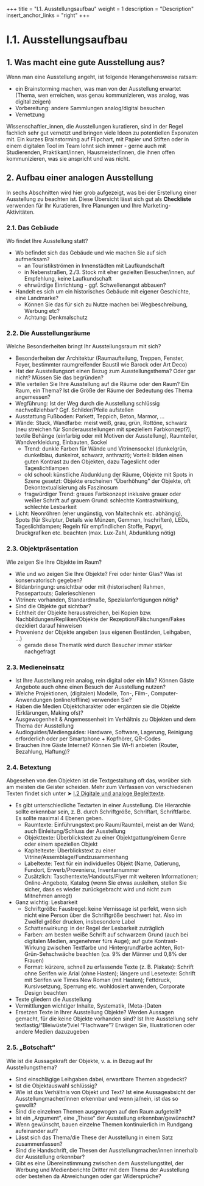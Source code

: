 +++
title = "I.1. Ausstellungsaufbau"
weight = 1
description = "Description"
insert_anchor_links = "right"
+++

# I.1. Ausstellungsaufbau

## 1. Was macht eine gute Ausstellung aus?

Wenn man eine Ausstellung angeht, ist folgende Herangehensweise ratsam:
* ein Brainstorming machen, was man von der Ausstellung erwartet (Thema, wen erreichen, was genau kommunizieren, was analog, was digital zeigen)
* Vorbereitung: andere Sammlungen analog/digital besuchen
* Vernetzung

Wissenschaftler_innen, die Ausstellungen kuratieren, sind in der Regel fachlich sehr gut vernetzt und bringen viele Ideen zu potentiellen Exponaten mit. Ein kurzes Brainstorming auf Flipchart, mit Papier und Stiften oder in einem digitalen Tool im Team lohnt sich immer - gerne auch mit Studierenden, Praktikant/innen, Hausmeister/innen, die ihnen offen kommunizieren, was sie anspricht und was nicht.

## 2. Aufbau einer analogen Ausstellung
In sechs Abschnitten wird hier grob aufgezeigt, was bei der Erstellung einer Ausstellung zu beachten ist. Diese Übersicht lässt sich gut als **Checkliste** verwenden für Ihr Kuratieren, Ihre Planungen und Ihre Marketing-Aktivitäten.

### 2.1. Das Gebäude

Wo findet Ihre Ausstellung statt?

* Wo befindet sich das Gebäude und wie machen Sie auf sich aufmerksam?
    * an Touristikströmen in Innenstädten mit Laufkundschaft
    * in Nebenstraßen, 2./3. Stock mit eher gezielten Besucher/innen, auf Empfehlung, keine Laufkundschaft
    * ehrwürdige Einrichtung - ggf. Schwellenangst abbauen?
* Handelt es sich um ein historisches Gebäude mit eigener Geschichte, eine Landmarke?
    * Können Sie das für sich zu Nutze machen bei Wegbeschreibung, Werbung etc?
    * Achtung: Denkmalschutz

### 2.2. Die Ausstellungsräume

Welche Besonderheiten bringt Ihr Ausstellungsraum mit sich?

* Besonderheiten der Architektur (Raumaufteilung, Treppen, Fenster, Foyer, bestimmter raumgreifender Baustil wie Barock oder Art Deco)
* Hat der Ausstellungsort einen Bezug zum Ausstellungsthema? Oder gar nicht? Müssen Sie das begründen?
* Wie verteilen Sie Ihre Ausstellung auf die Räume oder den Raum? Ein Raum, ein Thema? Ist die Größe der Räume der Bedeutung des Thema angemessen?
* Wegführung: Ist der Weg durch die Ausstellung schlüssig nachvollziehbar? Ggf. Schilder/Pfeile aufstellen
* Ausstattung Fußboden: Parkett, Teppich, Beton, Marmor, ...
* Wände: Stuck, Wandfarbe: meist weiß, grau, grün, Rottöne, schwarz (neu streichen für Sonderausstellungen mit speziellem Farbkonzept?), textile Behänge (einfarbig oder mit Motiven der Ausstellung), Raumteiler, Wandverkleidung, Einbauten, Sockel
    * Trend: dunkle Farben für Wände und Vitrinensockel (dunkelgrün, dunkelblau, dunkelrot, schwarz, anthrazit); Vorteil: bilden einen guten Kontrast zu den Objekten, dazu Tageslicht oder Tageslichtlampen
    * old school: künstliche Abdunklung der Räume, Objekte mit Spots in Szene gesetzt: Objekte erscheinen “Überhöhung” der Objekte, oft Dekontextualisierung als Faszinosum
    * fragwürdiger Trend: graues Farbkonzept inklusive grauer oder weißer Schrift auf grauem Grund: schlechte Kontrastwirkung, schlechte Lesbarkeit
* Licht: Neonröhren (eher ungünstig, von Maltechnik etc. abhängig), Spots (für Skulptur, Details wie Münzen, Gemmen, Inschriften), LEDs, Tageslichtlampen; Regeln für empfindlichen Stoffe, Papyri, Druckgrafiken etc. beachten (max. Lux-Zahl, Abdunklung nötig)

### 2.3. Objektpräsentation

Wie zeigen Sie Ihre Objekte im Raum?

* Wie und wo zeigen Sie Ihre Objekte? Frei oder hinter Glas? Was ist konservatorisch gegeben?
* Bildanbringung: unsichtbar oder mit (historischen) Rahmen, Passepartouts; Galerieschienen
* Vitrinen: vorhanden, Standardmaße, Spezialanfertigungen nötig?
* Sind die Objekte gut sichtbar?
* Echtheit der Objekte herausstreichen, bei Kopien bzw. Nachbildungen/Repliken/Objekte der Rezeption/Fälschungen/Fakes dezidiert darauf hinweisen
* Provenienz der Objekte angeben (aus eigenen Beständen, Leihgaben, ...)
    * gerade diese Thematik wird durch Besucher immer stärker nachgefragt

### 2.3. Medieneinsatz

* Ist Ihre Ausstellung rein analog, rein digital oder ein Mix? Können Gäste Angebote auch ohne einen Besuch der Ausstellung nutzen?
* Welche Projektionen, (digitalen) Modelle, Ton-, Film-, Computer-Anwendungen (online/offline) verwenden Sie?
* Haben die Medien Objektcharakter oder ergänzen sie die Objekte (Erklärungen, Making ofs)? 
* Ausgewogenheit & Angemessenheit im Verhältnis zu Objekten und dem Thema der Ausstellung
* Audioguides/Medienguides: Hardware, Software, Lagerung, Reinigung erforderlich oder per Smartphone + Kopfhörer, QR-Codes
* Brauchen ihre Gäste Internet? Können Sie Wi-fi anbieten (Router, Bezahlung, Haftung)?

### 2.4. Betextung

Abgesehen von den Objekten ist die Textgestaltung oft das, worüber sich am meisten die Geister scheiden. Mehr zum Verfassen von verschiedenen Texten findet sich unter ➤ [I.2 Digitale und analoge Begleittexte](@/digitales_publizieren/ausstellungen/teil1_kuratieren_2.md).

* Es gibt unterschiedliche Textarten in einer Ausstellung. Die Hierarchie sollte erkennbar sein, z. B. durch Schriftgröße, Schriftart, Schriftfarbe. Es sollte maximal 4 Ebenen geben.
    * Raumtexte: Einführungstext pro Raum/Raumteil, meist an der Wand; auch Einleitung/Schluss der Ausstellung
    * Objekttexte: Überblickstext zu einer Objektgattung/einem Genre oder einem speziellen Objekt
    * Kapiteltexte: Überblickstext zu einer Vitrine/Assemblage/Fundzusammenhang
    * Labeltexte: Text für ein individuelles Objekt (Name, Datierung, Fundort, Erwerb/Provenienz, Inventarnummer
    * Zusätzlich: Taschentexte/Handouts/Flyer mit weiteren Informationen; Online-Angebote, Katalog (wenn Sie etwas ausleihen, stellen Sie sicher, dass es wieder zurückgebracht wird und nicht zum Mitnehmen anregt)
* Ganz wichtig: Lesbarkeit
    * Schriftgröße: Faustregel: keine Vernissage ist perfekt, wenn sich nicht eine Person über die Schriftgröße beschwert hat. Also im Zweifel größer drucken, insbesondere Label
    * Schattenwirkung: in der Regel der Lesbarkeit zuträglich
    * Farben: am besten weiße Schrift auf schwarzem Grund (auch bei digitalen Medien, angenehmer fürs Auge); auf gute Kontrast-Wirkung zwischen Textfarbe und Hintergrundfarbe achten, Rot-Grün-Sehschwäche beachten (ca. 9% der Männer und 0,8% der Frauen)
    * Format: kürzere, schnell zu erfassende Texte (z. B. Plakate): Schrift ohne Serifen wie Arial (ohne Hasten); längere und Lesetexte: Schrift mit Serifen wie Times New Roman (mit Hasten); Fettdruck, Kursivsetzung, Sperrung etc. wohldosiert anwenden, Corporate Design beachten
* Texte gliedern die Ausstellung
* Vermittlungen wichtiger Inhalte, Systematik, (Meta-)Daten
* Ersetzen Texte in Ihrer Ausstellung Objekte? Werden Aussagen gemacht, für die keine Objekte vorhanden sind? Ist Ihre Ausstellung sehr textlastig/“Bleiwüste”/viel “Flachware”? Erwägen Sie, Illustrationen oder andere Medien dazuzugeben

### 2.5. „Botschaft“

Wie ist die Aussagekraft der Objekte, v. a. in Bezug auf Ihr Ausstellungsthema? 
* Sind einschlägige Leihgaben dabei, erwartbare Themen abgedeckt?
* Ist die Objektauswahl schlüssig?
* Wie ist das Verhältnis von Objekt und Text? Ist eine Aussageabsicht der Ausstellungmacher/innen erkennbar und wenn ja/nein, ist das so gewollt?
* Sind die einzelnen Themen ausgewogen auf den Raum aufgeteilt?
* Ist ein „Argument“, eine „These“ der Ausstellung erkennbar/gewünscht?
* Wenn gewünscht, bauen einzelne Themen kontinuierlich im Rundgang aufeinander auf?
* Lässt sich das Thema/die These der Ausstellung in einem Satz zusammenfassen?
* Sind die Handschrift, die Thesen der Ausstellungmacher/innen innerhalb der Ausstellung erkennbar?
* Gibt es eine Übereinstimmung zwischen dem Ausstellungstitel, der Werbung und Medienberichte Dritter mit dem Thema der Ausstellung oder bestehen da Abweichungen oder gar Widersprüche?

